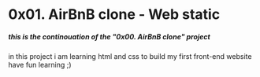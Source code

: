 # 0x01. AirBnB clone - Web static
##### this is the continouation of the "0x00. AirBnB clone" project
in this project i am learning html and css to build my first front-end website
have fun learning ;)